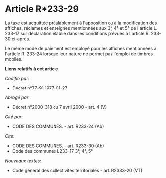 # Article R*233-29

La taxe est acquittée préalablement à l'apposition ou à la modification des affiches, réclames et enseignes mentionnées aux
3°, 4° et 5° de l'article L. 233-17 sur déclaration établie dans les conditions prévues à l'article R. 233-30 ci-après.

Le même mode de paiement est employé pour les affiches mentionnées à l'article R. 233-24 lorsque leur nature ne permet pas
l'emploi de timbres mobiles.

**Liens relatifs à cet article**

_Codifié par_:

  - Décret n°77-91 1977-01-27

_Abrogé par_:

  - Décret n°2000-318 du 7 avril 2000 - art. 4 (V)

_Cité par_:

  - CODE DES COMMUNES. - art. R233-24 (Ab)

_Cite_:

  - CODE DES COMMUNES. - art. R233-30 (Ab)
  - Code des communes L233-17 3°, 4°, 5°

_Nouveaux textes_:

  - Code général des collectivités territoriales - art. R2333-20 (VT)
